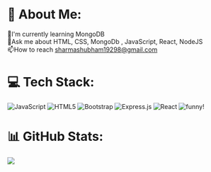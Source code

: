 # 💫 About Me:
🌱I'm currently learning MongoDB <br>💬Ask me about HTML, CSS, MongoDb , JavaScript, React, NodeJS<br>📫How to reach sharmashubham19298@gmail.com


# 💻 Tech Stack:

![JavaScript](https://img.shields.io/badge/javascript-%23323330.svg?style=for-the-badge&logo=javascript&logoColor=%23F7DF1E)
![HTML5](https://img.shields.io/badge/html5-%23E34F26.svg?style=for-the-badge&logo=html5&logoColor=white)
![Bootstrap](https://img.shields.io/badge/bootstrap-%23563D7C.svg?style=for-the-badge&logo=bootstrap&logoColor=white)
![Express.js](https://img.shields.io/badge/express.js-%23404d59.svg?style=for-the-badge&logo=express&logoColor=%2361DAFB)
![React](https://img.shields.io/badge/react-%2320232a.svg?style=for-the-badge&logo=react&logoColor=%2361DAFB) 
![funny](https://camo.githubusercontent.com/6f24c4a4190de9be5ba083960371545dad52564527bae79eddc4f142795f2c58/68747470733a2f2f6d656469612e74656e6f722e636f6d2f617a5a434a32597073476741414141692f70726f6772616d6d696e672e676966)!

# 📊 GitHub Stats:
<!-- ![](https://github-readme-stats.vercel.app/api?username=Shubham1032&theme=merko&hide_border=false&include_all_commits=false&count_private=true)<br/> -->
![](https://github-readme-streak-stats.herokuapp.com/?user=Shubham1032&theme=merko&hide_border=false)<br/>
<!-- ![](https://github-readme-stats.vercel.app/api/top-langs/?username=Shubham1032&theme=merko&hide_border=false&include_all_commits=false&count_private=true&layout=compact) -->
